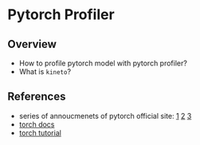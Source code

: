 # Pytorch Profiler

## Overview
* How to profile pytorch model with pytorch profiler?
* What is `kineto`?

## References
* series of annoucmenets of pytorch official site: [1](https://pytorch.org/blog/introducing-pytorch-profiler-the-new-and-improved-performance-tool/) [2](https://pytorch.org/blog/pytorch-profiler-1.9-released/) [3](https://pytorch.org/tutorials/recipes/recipes/profiler_recipe.html)
* [torch docs ](https://pytorch.org/docs/2.2/profiler.html)
* [torch tutorial](https://pytorch.org/tutorials/recipes/recipes/profiler_recipe.html)